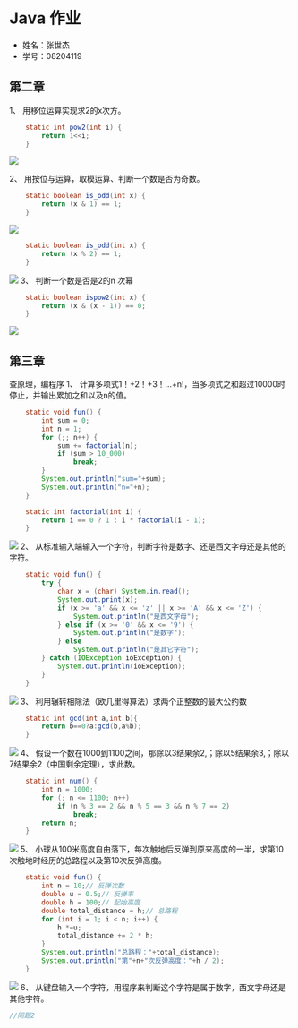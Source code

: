 # Java 作业
- 姓名：张世杰
- 学号：08204119
## 第二章
1、	用移位运算实现求2的x次方。
```java
    static int pow2(int i) {
        return 1<<i;
    }
```
![](pic/2022-11-09-18-26-04.png)

2、	用按位与运算，取模运算、判断一个数是否为奇数。
```java
    static boolean is_odd(int x) {
        return (x & 1) == 1;
    }
```
![](pic/2022-11-09-18-28-30.png)
```java
    static boolean is_odd(int x) {
        return (x % 2) == 1;
    }
```
![](pic/2022-11-09-18-59-53.png)
3、	判断一个数是否是2的n 次幂  
```java
    static boolean ispow2(int x) {
        return (x & (x - 1)) == 0;
    }
```
![](pic/2022-11-09-19-00-43.png)
## 第三章
查原理，编程序
1、	计算多项式1！+2！+3！…+n!，当多项式之和超过10000时停止，并输出累加之和以及n的值。
```java
    static void fun() {
        int sum = 0;
        int n = 1;
        for (;; n++) {
            sum += factorial(n);
            if (sum > 10_000)
                break;
        }
        System.out.println("sum="+sum);
        System.out.println("n="+n);
    }

    static int factorial(int i) {
        return i == 0 ? 1 : i * factorial(i - 1);
    }
```
![](pic/2022-11-09-19-01-55.png)
2、	从标准输入端输入一个字符，判断字符是数字、还是西文字母还是其他的字符。
```java
    static void fun() {
        try {
            char x = (char) System.in.read();
            System.out.print(x);
            if (x >= 'a' && x <= 'z' || x >= 'A' && x <= 'Z') {
                System.out.println("是西文字母");
            } else if (x >= '0' && x <= '9') {
                System.out.println("是数字");
            } else
                System.out.println("是其它字符");
        } catch (IOException ioException) {
            System.out.println(ioException);
        }
    }
```
![](pic/2022-11-09-19-02-47.png)
3、	利用辗转相除法（欧几里得算法）求两个正整数的最大公约数
```java
    static int gcd(int a,int b){
        return b==0?a:gcd(b,a%b);
    }
```
![](pic/2022-11-09-19-04-10.png)
4、	假设一个数在1000到1100之间，那除以3结果余2,；除以5结果余3,；除以7结果余2（中国剩余定理），求此数。
```java
    static int num() {
        int n = 1000;
        for (; n <= 1100; n++)
            if (n % 3 == 2 && n % 5 == 3 && n % 7 == 2)
                break;
        return n;
    }
```
![](pic/2022-11-09-19-05-03.png)
5、	小球从100米高度自由落下，每次触地后反弹到原来高度的一半，求第10次触地时经历的总路程以及第10次反弹高度。
```java
    static void fun() {
        int n = 10;// 反弹次数
        double u = 0.5;// 反弹率
        double h = 100;// 起始高度
        double total_distance = h;// 总路程
        for (int i = 1; i < n; i++) {
            h *=u;
            total_distance += 2 * h;
        }
        System.out.println("总路程："+total_distance);
        System.out.println("第"+n+"次反弹高度："+h / 2);
    }
```
![](pic/2022-11-09-19-06-16.png)
6、	从键盘输入一个字符，用程序来判断这个字符是属于数字，西文字母还是其他字符。
```java
//同题2
```